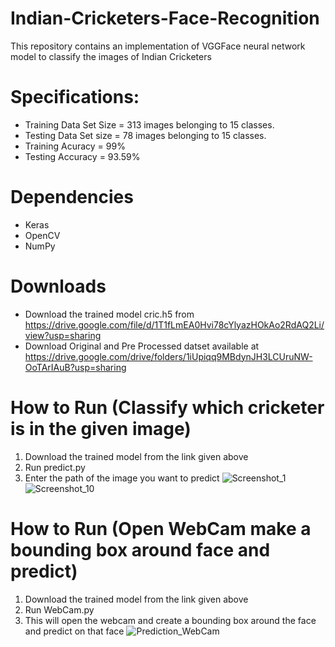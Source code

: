 # Indian-Cricketers-Face-Recognition
This repository contains an implementation of VGGFace neural network model to classify the images of Indian Cricketers

# Specifications:
- Training Data Set Size = 313 images belonging to 15 classes.
- Testing Data Set size = 78 images belonging to 15 classes.
- Training Acuracy = 99%
- Testing Accuracy = 93.59%

# Dependencies
- Keras
- OpenCV
- NumPy

# Downloads
- Download the trained model cric.h5 from https://drive.google.com/file/d/1T1fLmEA0Hvi78cYlyazHOkAo2RdAQ2Li/view?usp=sharing
- Download Original and Pre Processed datset available at https://drive.google.com/drive/folders/1iUpiqq9MBdynJH3LCUruNW-OoTArIAuB?usp=sharing

# How to Run (Classify which cricketer is in the given image)
1. Download the trained model from the link given above 
2. Run predict.py
3. Enter the path of the image you want to predict
![Screenshot_1](https://user-images.githubusercontent.com/43947335/118990139-4052b480-b9a0-11eb-9644-cdbf704537d4.jpg)
![Screenshot_10](https://user-images.githubusercontent.com/43947335/118990149-421c7800-b9a0-11eb-9860-f9cdf69f9910.jpg)


# How to Run (Open WebCam make a bounding box around face and predict)
1. Download the trained model from the link given above 
2. Run WebCam.py
3. This will open the webcam and create a bounding box around the face and predict on that face
![Prediction_WebCam](https://user-images.githubusercontent.com/43947335/118989711-e18d3b00-b99f-11eb-829f-963e3146a0ce.jpg)

